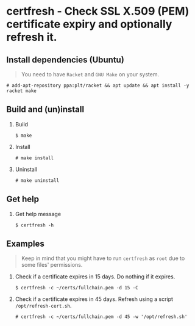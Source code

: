 # certfresh - Check SSL X.509 (PEM) certificate expiry and optionally refresh it.
## Install dependencies (Ubuntu)
> You need to have `Racket` and `GNU Make` on your system.

```
# add-apt-repository ppa:plt/racket && apt update && apt install -y racket make
```

## Build and (un)install
1. Build
    ```
    $ make
    ```

1. Install
    ```
    # make install
    ```

1. Uninstall
    ```
    # make uninstall
    ```

## Get help
1. Get help message
    ```
    $ certfresh -h
    ```

## Examples
> Keep in mind that you might have to run `certfresh` as `root` due to some files' permissions.

1. Check if a certificate expires in 15 days. Do nothing if it expires.
    ```
    $ certfresh -c ~/certs/fullchain.pem -d 15 -C
    ```

1. Check if a certificate expires in 45 days. Refresh using a script `/opt/refresh-cert.sh`.
    ```
    # certfresh -c ~/certs/fullchain.pem -d 45 -w '/opt/refresh.sh'
    ```

